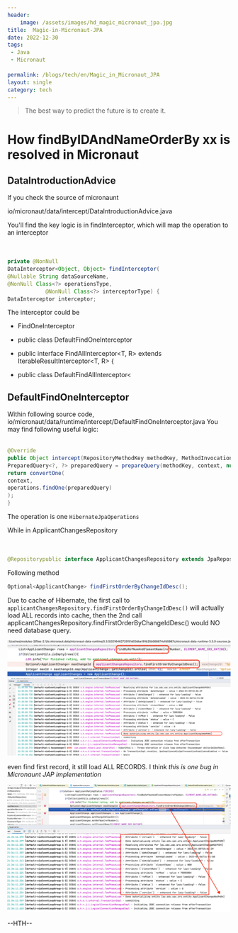 ```yaml
---
header:
    image: /assets/images/hd_magic_micronaut_jpa.jpg
title:  Magic-in-Micronaut-JPA
date: 2022-12-30
tags:
 - Java
 - Micronaut
 
permalink: /blogs/tech/en/Magic_in_Micronaut_JPA
layout: single
category: tech
---
```


> The best way to predict the future is to create it.

# How findByIDAndNameOrderBy xx is resolved in Micronaut

## DataIntroductionAdvice
If you check the source of micronaunt

io/micronaut/data/intercept/DataIntroductionAdvice.java

You'll find the key logic is in findInterceptor, which will map the operation to an interceptor

```java


private @NonNull
DataInterceptor<Object, Object> findInterceptor(
@Nullable String dataSourceName,
@NonNull Class<?> operationsType,
            @NonNull Class<?> interceptorType) {
DataInterceptor interceptor;
```

The interceptor could be

 - FindOneInterceptor

 - public class DefaultFindOneInterceptor

 - public interface FindAllInterceptor<T, R> extends IterableResultInterceptor<T, R> {
- public class DefaultFindAllInterceptor<



##  DefaultFindOneInterceptor
Within following source code, 
io/micronaut/data/runtime/intercept/DefaultFindOneInterceptor.java
You may find following useful logic:

```java

@Override
public Object intercept(RepositoryMethodKey methodKey, MethodInvocationContext<T, Object> context) {
PreparedQuery<?, ?> preparedQuery = prepareQuery(methodKey, context, null);
return convertOne(
context,
operations.findOne(preparedQuery)
);
}

```

The operation is one `HibernateJpaOperations`

While in ApplicantChangesRepository

```java


@Repositorypublic interface ApplicantChangesRepository extends JpaRepository<ApplicantChange, Integer> {

```

Following method

```java
Optional<ApplicantChange> findFirstOrderByChangeIdDesc();
```

Due to cache of Hibernate, the first call to 
`applicantChangesRepository.findFirstOrderByChangeIdDesc()` will actually load ALL records into cache, 
then the 2nd call applicantChangesRepository.findFirstOrderByChangeIdDesc() 
would NO need database query.

![](/assets/images/micronaut_jpa_1.png)
![](/assets/images/micronaut_jpa_2.png)

even find first record, it still load ALL RECORDS. I think *this is one bug in Micronaunt JAP implementation*


![](/assets/images/micronaut_jpa_3.png)



--HTH--



